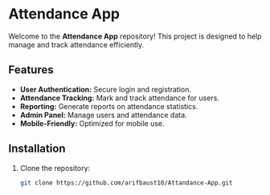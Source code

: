 # Attendance App

Welcome to the **Attendance App** repository! This project is designed to help manage and track attendance efficiently.

## Features

- **User Authentication:** Secure login and registration.
- **Attendance Tracking:** Mark and track attendance for users.
- **Reporting:** Generate reports on attendance statistics.
- **Admin Panel:** Manage users and attendance data.
- **Mobile-Friendly:** Optimized for mobile use.

## Installation

1. Clone the repository:
   ```bash
   git clone https://github.com/arifbaust10/Attandance-App.git
